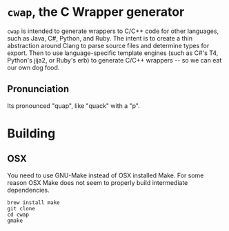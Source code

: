 # ``cwap``, the C Wrapper generator
``cwap`` is intended to generate wrappers to C/C++ code for other languages,
such as Java, C#, Python, and Ruby. The intent is to create a thin abstraction
around Clang to parse source files and determine types for export. Then to use
language-specific template engines (such as C#'s T4, Python's jija2, or Ruby's
erb) to generate C/C++ wrappers -- so we can eat our own dog food.

## Pronunciation
Its pronounced "quap", like "quack" with a "p".

# Building

## OSX
You need to use GNU-Make instead of OSX installed Make. For some reason OSX
Make does not seem to properly build intermediate dependencies.

    brew install make
    git clone 
    cd cwap
    gmake

